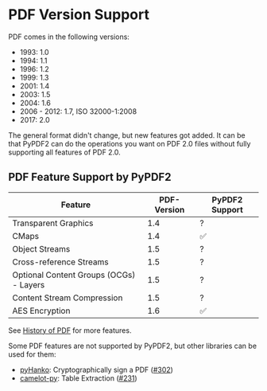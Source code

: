 # PDF Version Support

PDF comes in the following versions:

* 1993: 1.0
* 1994: 1.1
* 1996: 1.2
* 1999: 1.3
* 2001: 1.4
* 2003: 1.5
* 2004: 1.6
* 2006 - 2012: 1.7, ISO 32000-1:2008
* 2017: 2.0

The general format didn't change, but new features got added. It can be that
PyPDF2 can do the operations you want on PDF 2.0 files without fully supporting
all features of PDF 2.0.

## PDF Feature Support by PyPDF2

| Feature                                 | PDF-Version | PyPDF2 Support |
| --------------------------------------- | ----------- | -------------- |
| Transparent Graphics                    | 1.4         | ?              |
| CMaps                                   | 1.4         | ✅             |
| Object Streams                          | 1.5         | ?              |
| Cross-reference Streams                 | 1.5         | ?              |
| Optional Content Groups (OCGs) - Layers | 1.5         | ?              |
| Content Stream Compression              | 1.5         | ?              |
| AES Encryption                          | 1.6         | ✅             |

See [History of PDF](https://en.wikipedia.org/wiki/History_of_PDF) for more
features.

Some PDF features are not supported by PyPDF2, but other libraries can be used
for them:

* [pyHanko](https://pyhanko.readthedocs.io/en/latest/index.html): Cryptographically sign a PDF ([#302](https://github.com/py-pdf/PyPDF2/issues/302))
* [camelot-py](https://pypi.org/project/camelot-py/): Table Extraction ([#231](https://github.com/py-pdf/PyPDF2/issues/231))
